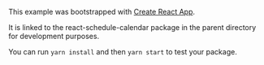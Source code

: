 This example was bootstrapped with [Create React App](https://github.com/facebook/create-react-app).

It is linked to the react-schedule-calendar package in the parent directory for development purposes.

You can run `yarn install` and then `yarn start` to test your package.
